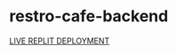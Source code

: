 # restro-cafe-backend

[LIVE REPLIT DEPLOYMENT](https://restro-cafe-frontend.anthonymagallon.repl.co)
